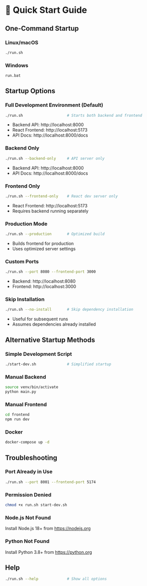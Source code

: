 # 🚀 Quick Start Guide

## One-Command Startup

### Linux/macOS
```bash
./run.sh
```

### Windows
```cmd
run.bat
```

## Startup Options

### Full Development Environment (Default)
```bash
./run.sh                    # Starts both backend and frontend
```
- Backend API: http://localhost:8000
- React Frontend: http://localhost:5173
- API Docs: http://localhost:8000/docs

### Backend Only
```bash
./run.sh --backend-only     # API server only
```
- Backend API: http://localhost:8000
- API Docs: http://localhost:8000/docs

### Frontend Only
```bash
./run.sh --frontend-only    # React dev server only
```
- React Frontend: http://localhost:5173
- Requires backend running separately

### Production Mode
```bash
./run.sh --production       # Optimized build
```
- Builds frontend for production
- Uses optimized server settings

### Custom Ports
```bash
./run.sh --port 8080 --frontend-port 3000
```
- Backend: http://localhost:8080
- Frontend: http://localhost:3000

### Skip Installation
```bash
./run.sh --no-install       # Skip dependency installation
```
- Useful for subsequent runs
- Assumes dependencies already installed

## Alternative Startup Methods

### Simple Development Script
```bash
./start-dev.sh              # Simplified startup
```

### Manual Backend
```bash
source venv/bin/activate
python main.py
```

### Manual Frontend
```bash
cd frontend
npm run dev
```

### Docker
```bash
docker-compose up -d
```

## Troubleshooting

### Port Already in Use
```bash
./run.sh --port 8001 --frontend-port 5174
```

### Permission Denied
```bash
chmod +x run.sh start-dev.sh
```

### Node.js Not Found
Install Node.js 18+ from https://nodejs.org

### Python Not Found
Install Python 3.8+ from https://python.org

## Help
```bash
./run.sh --help             # Show all options
```